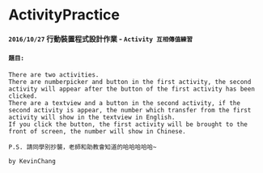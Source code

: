 # ActivityPractice

#### `2016/10/27` 行動裝置程式設計作業 - `Activity 互相傳值練習`

#### `題目:`
```
There are two activities.
There are numberpicker and button in the first activity, the second activity will appear after the button of the first activity has been clicked.
There are a textview and a button in the second activity, if the second activity is appear, the number which transfer from the first activity will show in the textview in English.
If you click the button, the first activity will be brought to the front of screen, the number will show in Chinese.
```

`P.S. 請同學別抄襲，老師和助教會知道的哈哈哈哈哈~`

`by KevinChang`

